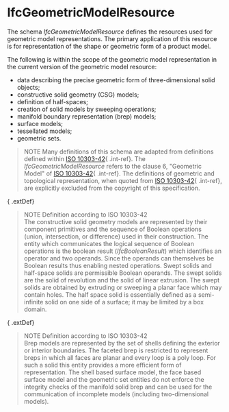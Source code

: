 IfcGeometricModelResource
=========================

The schema _IfcGeometricModelResource_ defines the resources used for geometric model representations. The primary application of this resource is for representation of the shape or geometric form of a product model.

The following is within the scope of the geometric model representation in the current version of the geometric model resource:

* data describing the precise geometric form of three-dimensional solid objects;
* constructive solid geometry (CSG) models;
* definition of half-spaces;
* creation of solid models by sweeping operations;
* manifold boundary representation (brep) models;
* surface models;
* tessellated models; 
* geometric sets.

 

> NOTE  Many definitions of this schema are adapted from definitions defined within [ISO 10303-42](../../bibliography.htm#iso-10303-42){ .int-ref}. The _IfcGeometricModelResource_ refers to the clause 6, "Geometric Model" of [ISO 10303-42](../../bibliography.htm#iso-10303-42){ .int-ref}. The definitions of geometric and topological representation, when quoted from [ISO 10303-42](../../bibliography.htm#iso-10303-42){ .int-ref}, are explicitly excluded from the copyright of this specification.

 

{ .extDef}
> NOTE  Definition according to ISO 10303-42  
> The constructive solid geometry models are represented by their component primitives and the sequence of Boolean operations (union, intersection, or difference) used in their construction. The entity which communicates the logical sequence of Boolean operations is the boolean result (_IfcBooleanResult_) which identifies an operator and two operands. Since the operands can themselves be Boolean results thus enabling nested operations. Swept solids and half-space solids are permissible Boolean operands. The swept solids are the solid of revolution and the solid of linear extrusion. The swept solids are obtained by extruding or sweeping a planar face which may contain holes. The half space solid is essentially defined as a semi-infinite solid on one side of a surface; it may be limited by a box domain.

{ .extDef}
> NOTE  Definition according to ISO 10303-42  
> Brep models are represented by the set of shells defining the exterior or interior boundaries. The faceted brep is restricted to represent breps in which all faces are planar and every loop is a poly loop. For such a solid this entity provides a more efficient form of representation. The shell based surface model, the face based surface model and the geometric set entities do not enforce the integrity checks of the manifold solid brep and can be used for the communication of incomplete models (including two-dimensional models).
